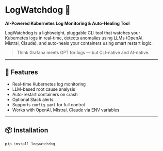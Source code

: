 # LogWatchdog 🐶  
**AI-Powered Kubernetes Log Monitoring & Auto-Healing Tool**

LogWatchdog is a lightweight, pluggable CLI tool that watches your Kubernetes logs in real-time, detects anomalies using LLMs (OpenAI, Mistral, Claude), and auto-heals your containers using smart restart logic.

> Think Grafana meets GPT for logs — but CLI-native and AI-native.

---

## 🚀 Features

- Real-time Kubernetes log monitoring
- LLM-based root cause analysis
- Auto-restart containers on crash
- Optional Slack alerts
- Supports `config.yaml` for full control
- Works with OpenAI, Mistral, Claude via ENV variables

---

## 📦 Installation

```bash
pip install logwatchdog
